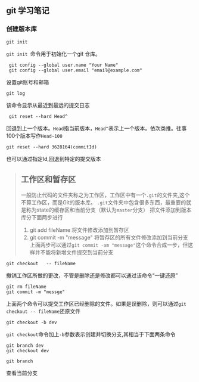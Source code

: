 ## git 学习笔记


### 创建版本库
```
git init
```
```git init ```命令用于初始化一个git 仓库。
```
 git config --global user.name "Your Name"
 git config --global user.email "email@example.com"
```
设置git账号和邮箱
```
git log
```
该命令显示从最近到最远的提交日志

```
 git reset --hard Head^
```

回退到上一个版本。```Head```指当前版本，```Head^```表示上一个版本。依次类推。往事100个版本写作```Head~100```

```
git reset --hard 3628164(commitId)
```
也可以通过指定Id,回退到特定的提交版本

> ## 工作区和暂存区
> 一般防止代码的文件夹称之为工作区，工作区中有一个```.git```的文件夹,这个不算工作区，而是Git的版本库。
> ```.git```文件夹中包含很多东西，最重要的就是称为state的缓存区和当前分支（默认为```master```分支）
> 把文件添加到版本库分下面两步进行
> 1. git add fileName 将文件修改添加到暂存区
> 2. git commit -m "message" 将暂存区的所有文件修改添加到当前分支
> 上面两步可以通过```git commit -am "message"```这个命令合成一步，但这样并不能将新增文件提交到当前分支

```
git checkout   -- fileName
```
撤销工作区所做的更改，不管是删除还是修改都可以通过该命令“一键还原”
```
git rm fileName
git commit -m "messge"
```
上面两个命令可以提交工作区已经删除的文件。如果是误删除，则可以通过```git checkout -- fileName```还原文件
```
git checkout -b dev
```
```git checkout```命令加上```-b```参数表示创建并切换分支,其相当于下面两条命令
```
git branch dev
git checkout dev
```
```
git branch
```
查看当前分支
